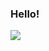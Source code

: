 ### Hello!






<a href="https://github.com/qreardedwastakennN">
  <img src="https://github-readme-stats.vercel.app/api?username=qreardedwastakennN&count_private=true&hide_border=true&show_icons=true&include_all_commits=true&bg_color=000000&title_color=df761c&text_color=FFFFFF&icon_color=df761c">
</a>
